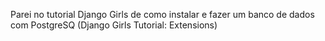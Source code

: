 Parei no tutorial Django Girls de como instalar e fazer um banco de dados com PostgreSQ (Django Girls Tutorial: Extensions)
